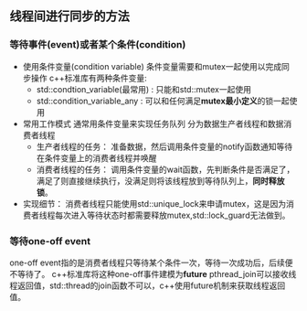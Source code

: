 ## 线程间进行同步的方法
### 等待事件(event)或者某个条件(condition)
- 使用条件变量(condition variable)
	条件变量需要和mutex一起使用以完成同步操作
	c++标准库有两种条件变量:
	- std::condtion_variable(最常用) : 只能和std::mutex一起使用
	- std::condition_variable_any : 可以和任何满足**mutex最小定义**的锁一起使用
- 常用工作模式
	 通常用条件变量来实现任务队列
	 分为数据生产者线程和数据消费者线程
	 - 生产者线程的任务：
		 准备数据，然后调用条件变量的notify函数通知等待在条件变量上的消费者线程并唤醒
	- 消费者线程的任务：
			调用条件变量的wait函数，先判断条件是否满足了，满足了则直接继续执行，没满足则将该线程放到等待队列上，**同时释放锁**。
- 实现细节：
	消费者线程只能使用std::unique_lock来申请mutex，这是因为消费者线程每次进入等待状态时都需要释放mutex,std::lock_guard无法做到。
### 等待one-off event
one-off event指的是消费者线程只等待某个条件一次，等待一次成功后，后续便不等待了。
c++标准库将这种one-off事件建模为**future**
pthread_join可以接收线程返回值，std::thread的join函数不可以，c++使用future机制来获取线程返回值。